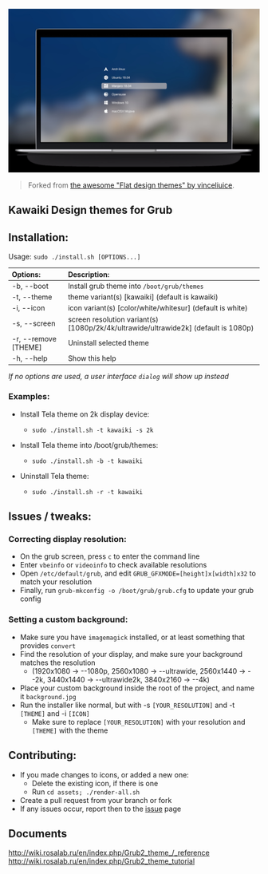 ![](screenshots/grub-theme-kawaiki.jpg)

> Forked from [the awesome "Flat design themes" by vinceliuice](https://github.com/vinceliuice/grub2-themes).

## Kawaiki Design themes for Grub

## Installation:

Usage:  `sudo ./install.sh [OPTIONS...]`

|  Options:              | Description: |
|:-----------------------|:-------------|
| -b, --boot             | Install grub theme into `/boot/grub/themes` |
| -t, --theme            | theme variant(s) [kawaiki] (default is kawaiki)|
| -i, --icon             | icon variant(s) [color/white/whitesur] (default is white) |
| -s, --screen           | screen resolution variant(s) [1080p/2k/4k/ultrawide/ultrawide2k] (default is 1080p) |
| -r, --remove [THEME]   | Uninstall selected theme |
| -h, --help             | Show this help |

_If no options are used, a user interface `dialog` will show up instead_

### Examples:
 - Install Tela theme on 2k display device:
   - `sudo ./install.sh -t kawaiki -s 2k`

 - Install Tela theme into /boot/grub/themes:
   - `sudo ./install.sh -b -t kawaiki`

 - Uninstall Tela theme:
   - `sudo ./install.sh -r -t kawaiki`

## Issues / tweaks:

### Correcting display resolution:

 - On the grub screen, press `c` to enter the command line
 - Enter `vbeinfo` or `videoinfo` to check available resolutions
 - Open `/etc/default/grub`, and edit `GRUB_GFXMODE=[height]x[width]x32` to match your resolution
 - Finally, run `grub-mkconfig -o /boot/grub/grub.cfg` to update your grub config

### Setting a custom background:

 - Make sure you have `imagemagick` installed, or at least something that provides `convert`
 - Find the resolution of your display, and make sure your background matches the resolution
   - (1920x1080 -> --1080p, 2560x1080 -> --ultrawide, 2560x1440 -> --2k, 3440x1440 -> --ultrawide2k, 3840x2160 -> --4k)
 - Place your custom background inside the root of the project, and name it `background.jpg`
 - Run the installer like normal, but with -s `[YOUR_RESOLUTION]` and -t `[THEME]` and -i `[ICON]`
   - Make sure to replace `[YOUR_RESOLUTION]` with your resolution and `[THEME]` with the theme

## Contributing:
 - If you made changes to icons, or added a new one:
   - Delete the existing icon, if there is one
   - Run `cd assets; ./render-all.sh`
 - Create a pull request from your branch or fork
 - If any issues occur, report then to the [issue](https://github.com/vinceliuice/grub2-themes/issues) page


## Documents
http://wiki.rosalab.ru/en/index.php/Grub2_theme_/_reference
http://wiki.rosalab.ru/en/index.php/Grub2_theme_tutorial
